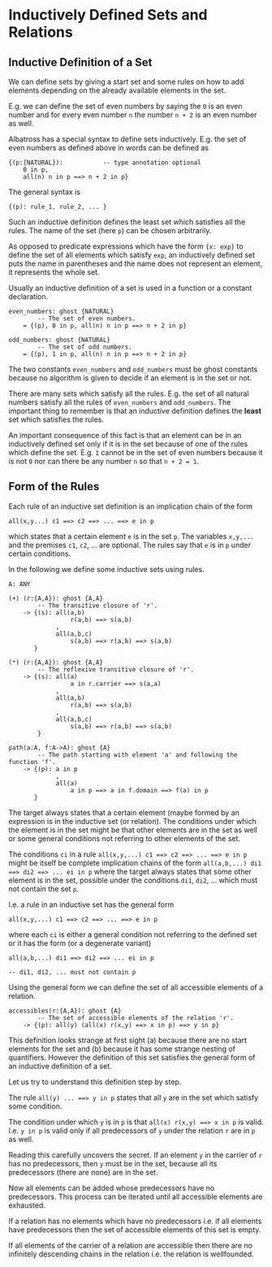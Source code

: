 # Inductively Defined Sets and Relations



## Inductive Definition of a Set

We can define sets by giving a start set and some rules on how to add elements
depending on the already available elements in the set.

E.g. we can define the set of even numbers by saying the `0` is an even number
and for every even number `n` the number `n + 2` is an even number as well.

Albatross has a special syntax to define sets inductively. E.g. the set of
even numbers as defined above in words can be defined as

    {(p:{NATURAL}):           -- type annotation optional
        0 in p,
        all(n) n in p ==> n + 2 in p}

The general syntax is

    {(p): rule_1, rule_2, ... }

Such an inductive definition defines the least set which satisfies all the
rules. The name of the set (here `p`) can be chosen arbitrarily.

As opposed to predicate expressions which have the form `{x: exp}` to define
the set of all elements which satisfy `exp`, an inductively defined set puts
the name in parentheses and the name does not represent an element, it
represents the whole set.

Usually an inductive definition of a set is used in a function or a constant
declaration.

    even_numbers: ghost {NATURAL}
            -- The set of even numbers.
        = {(p), 0 in p, all(n) n in p ==> n + 2 in p}

    odd_numbers: ghost {NATURAL}
            -- The set of odd numbers.
        = {(p), 1 in p, all(n) n in p ==> n + 2 in p}


The two constants `even_numbers` and `odd_numbers` must be ghost constants
because no algorithm is given to decide if an element is in the set or not.

There are many sets which satisfy all the rules. E.g. the set of all natural
numbers satisfy all the rules of `even_numbers` and `odd_numbers`. The
important thing to remember is that an inductive definition defines
the **least** set which satisfies the rules.

An important consequence of this fact is that an element can be in an
inductively defined set only if it is in the set because of one of the rules
which define the set. E.g. `1` cannot be in the set of even numbers because it
is not `0` nor can there be any number `n` so that `n + 2 = 1`.




## Form of the Rules

Each rule of an inductive set definition is an implication chain of the form

    all(x,y...) c1 ==> c2 ==> ... ==> e in p

which states that a certain element `e` is in the set `p`. The variables
`x,y,...` and the premises `c1`, `c2`, ... are optional. The rules say that
`e` is in `p` under certain conditions.


In the following we define some inductive sets using rules.

    A: ANY

    (+) (r:{A,A}): ghost {A,A}
            -- The transitive closure of 'r'.
        -> {(s): all(a,b)
                     r(a,b) ==> s(a,b)
                 ,
                 all(a,b,c)
                     s(a,b) ==> r(a,b) ==> s(a,b)
           }

    (*) (r:{A,A}): ghost {A,A}
            -- The reflexive transitive closure of 'r'.
        -> {(s): all(a)
                     a in r.carrier ==> s(a,a)
                 ,
                 all(a,b)
                     r(a,b) ==> s(a,b)
                 ,
                 all(a,b,c)
                     s(a,b) ==> r(a,b) ==> s(a,b)
            }

    path(a:A, f:A->A): ghost {A}
            -- The path starting with element 'a' and following the function 'f'.
        -> {(p): a in p
                 ,
                 all(a)
                     a in p ==> a in f.domain ==> f(a) in p
           }

The target always states that a certain element (maybe formed by an expression
is in the inductive set (or relation). The conditions under which the element
is in the set might be that other elements are in the set as well or some
general conditions not referring to other elements of the set.

The conditions `ci` in a rule `all(x,y,...) c1 ==> c2 ==> ... ==> e in p`
might be itself be complete implication chains of the form `all(a,b,...) di1
==> di2 ==> ... ei in p` where the target always states that some other
element is in the set, possible under the conditions `di1`, `di2`, ... which
must not contain the set `p`.

I.e. a rule in an inductive set has the general form

    all(x,y,...) c1 ==> c2 ==> ... ==> e in p

where each `ci` is either a general condition not referring to the defined set
or it has the form (or a degenerate variant)

    all(a,b,...) di1 ==> di2 ==> ... ei in p

    -- di1, di2, ... must not contain p

Using the general form we can define the set of all accessible elements of a
relation.

    accessibles(r:{A,A}): ghost {A}
            -- The set of accessible elements of the relation 'r'.
        -> {(p): all(y) (all(x) r(x,y) ==> x in p) ==> y in p}

This definition looks strange at first sight (a) because there are no start
elements for the set and (b) because it has some strange nesting of
quantifiers. However the definition of this set satisfies the general form of
an inductive definition of a set.

Let us try to understand this definition step by step.

The rule `all(y) ... ==> y in p` states that all `y` are in the set which
satisfy some condition.

The condition under which `y` is in `p` is that `all(x) r(x,y) ==> x in p` is
valid. I.e. `y in p` is valid only if all predecessors of `y` under the
relation `r` are in `p` as well.

Reading this carefully uncovers the secret. If an element `y` in the carrier
of `r` has no predecessors, then `y` must be in the set, because all its
predecessors (there are none) are in the set.

Now all elements can be added whose predecessors have no predecessors. This
process can be iterated until all accessible elements are exhausted.

If a relation has no elements which have no predecessors i.e. if all elements
have predecessors then the set of accessible elements of this set is empty.

If all elements of the carrier of a relation are accessible then there are no
infinitely descending chains in the relation i.e. the relation is wellfounded.


<!---
Local Variables:
mode: outline
coding: iso-latin-1
outline-regexp: "#+"
End:
-->

